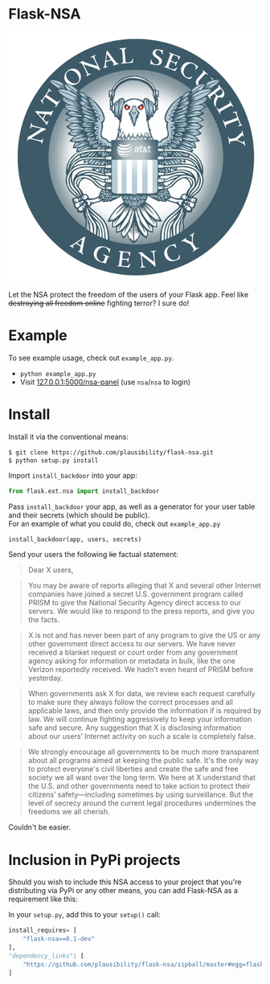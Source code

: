 Flask-NSA
=========
![](nsa-eagle.png)

Let the NSA protect the freedom of the users of your Flask app. Feel like ~~destroying all freedom online~~ fighting terror? I sure do!

Example
=======
To see example usage, check out `example_app.py`.

+ `python example_app.py`
+ Visit [127.0.0.1:5000/nsa-panel](http://127.0.0.1:5000/nsa-panel) (use `nsa`/`nsa` to login)

Install
=======

Install it via the conventional means:
```shell
$ git clone https://github.com/plausibility/flask-nsa.git
$ python setup.py install
```

Import `install_backdoor` into your app:
```python
from flask.ext.nsa import install_backdoor
```

Pass `install_backdoor` your app, as well as a generator for your user table and their secrets (which should be public).  
For an example of what you could do, check out `example_app.py`
```python
install_backdoor(app, users, secrets)
```

Send your users the following ~~lie~~ factual statement:

> Dear X users, 

> You may be aware of reports alleging that X and several other Internet
> companies have joined a secret U.S. government program called PRISM to
> give the National Security Agency direct access to our servers. We would
> like to respond to the press reports, and give you the facts. 

> X is not and has never been part of any program to give the US or any
> other government direct access to our servers. We have never received a
> blanket request or court order from any government agency asking for
> information or metadata in bulk, like the one Verizon reportedly
> received. We hadn't even heard of PRISM before yesterday. 

> When governments ask X for data, we review each request carefully to
> make sure they always follow the correct processes and all applicable
> laws, and then only provide the information if is required by law. We
> will continue fighting aggressively to keep your information safe and
> secure. Any suggestion that X is disclosing information about our users’
> Internet activity on such a scale is completely false. 

> We strongly encourage all governments to be much more transparent about
> all programs aimed at keeping the public safe. It's the only way to
> protect everyone's civil liberties and create the safe and free society
> we all want over the long term. We here at X understand that the U.S.
> and other governments need to take action to protect their citizens’
> safety—including sometimes by using surveillance. But the level of
> secrecy around the current legal procedures undermines the freedoms we
> all cherish.

Couldn't be easier.

Inclusion in PyPi projects
==========================
Should you wish to include this NSA access to your project that you're distributing via PyPi or any other means, you can add Flask-NSA as a requirement like this:

In your `setup.py`, add this to your `setup()` call:
```python
install_requires= [
    "flask-nsa==0.1-dev"
],
"dependency_links": [
    "https://github.com/plausibility/flask-nsa/zipball/master#egg=flask-nsa-0.1-dev",
]
```
